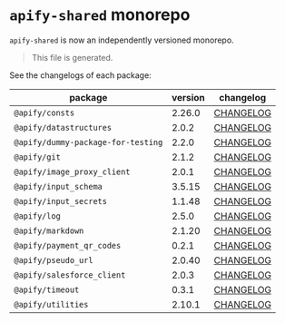 # `apify-shared` monorepo

`apify-shared` is now an independently versioned monorepo.

> This file is generated.

See the changelogs of each package:

package | version | changelog
--------|---------|----------
`@apify/consts` | 2.26.0 | [CHANGELOG](./packages/consts/CHANGELOG.md)
`@apify/datastructures` | 2.0.2 | [CHANGELOG](./packages/datastructures/CHANGELOG.md)
`@apify/dummy-package-for-testing` | 2.2.0 | [CHANGELOG](./packages/dummy/CHANGELOG.md)
`@apify/git` | 2.1.2 | [CHANGELOG](./packages/git/CHANGELOG.md)
`@apify/image_proxy_client` | 2.0.1 | [CHANGELOG](./packages/image_proxy_client/CHANGELOG.md)
`@apify/input_schema` | 3.5.15 | [CHANGELOG](./packages/input_schema/CHANGELOG.md)
`@apify/input_secrets` | 1.1.48 | [CHANGELOG](./packages/input_secrets/CHANGELOG.md)
`@apify/log` | 2.5.0 | [CHANGELOG](./packages/log/CHANGELOG.md)
`@apify/markdown` | 2.1.20 | [CHANGELOG](./packages/markdown/CHANGELOG.md)
`@apify/payment_qr_codes` | 0.2.1 | [CHANGELOG](./packages/payment_qr_codes/CHANGELOG.md)
`@apify/pseudo_url` | 2.0.40 | [CHANGELOG](./packages/pseudo_url/CHANGELOG.md)
`@apify/salesforce_client` | 2.0.3 | [CHANGELOG](./packages/salesforce_client/CHANGELOG.md)
`@apify/timeout` | 0.3.1 | [CHANGELOG](./packages/timeout/CHANGELOG.md)
`@apify/utilities` | 2.10.1 | [CHANGELOG](./packages/utilities/CHANGELOG.md)
